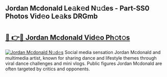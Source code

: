 ## Jordan Mcdonald Le𝚊k𝚎d N𝚞𝚍es - Part-SS0 Photos Vid𝚎o Le𝚊ks DRGmb

# <h2><a href="http://fbbm2ho.evod.top/?m=Jordan+Mcdonald">🔗 👉🔴 Jordan Mcdonald Vid𝚎o Ph𝚘t𝚘s</a></h2>

[![Jordan Mcdonald N𝚞d𝚎s](https://i.imgur.com/8V9OHl7.gif)](http://fbbm2ho.evod.top/?m=Jordan+Mcdonald)
Social media sensation Jordan Mcdonald and multimedia artist, known for sharing dance and lifestyle themes through viral dance challenges and mini vlogs. Public figures Jordan Mcdonald are often targeted by critics and opponents. 
